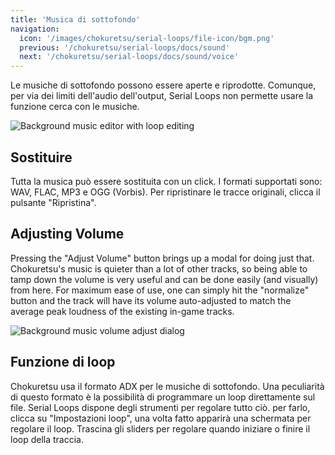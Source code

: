 ```yaml
---
title: 'Musica di sottofondo'
navigation:
  icon: '/images/chokuretsu/serial-loops/file-icon/bgm.png'
  previous: '/chokuretsu/serial-loops/docs/sound'
  next: '/chokuretsu/serial-loops/docs/sound/voice'
---
```


Le musiche di sottofondo possono essere aperte e riprodotte. Comunque, per via dei limiti dell'audio dell'output, Serial Loops non
permette
usare la funzione cerca con le musiche. 

![Background music editor with loop editing](/images/chokuretsu/serial-loops/bgm-loop-editing.png)

## Sostituire
Tutta la musica può essere sostituita con un click. I formati supportati sono: WAV, FLAC, MP3 e OGG (Vorbis).
Per ripristinare le tracce originali, clicca il pulsante "Ripristina".

## Adjusting Volume
Pressing the "Adjust Volume" button brings up a modal for doing just that. Chokuretsu's music is quieter than a lot of other tracks, so being able to tamp
down the volume is very useful and can be done easily (and visually) from here. For maximum ease of use, one can simply hit the "normalize" button and the
track will have its volume auto-adjusted to match the average peak loudness of the existing in-game tracks.

![Background music volume adjust dialog](/images/chokuretsu/serial-loops/bgm-volume-editing.png)

## Funzione di loop
Chokuretsu usa il formato ADX per le musiche di sottofondo. Una peculiarità di questo formato è la possibilità di programmare un loop direttamente
sul file. Serial Loops dispone degli strumenti per regolare tutto ciò. per farlo, clicca su "Impostazioni loop", una volta fatto apparirà una schermata per regolare il loop. Trascina gli sliders per regolare quando iniziare o finire il loop della traccia.
